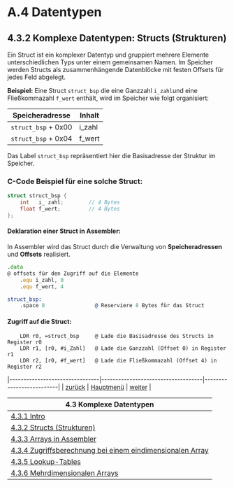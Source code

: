 # A.4 Datentypen 
## 4.3.2 Komplexe Datentypen: Structs (Strukturen)
Ein Struct ist ein komplexer Datentyp und gruppiert mehrere Elemente unterschiedlichen Typs unter einem gemeinsamen Namen. Im Speicher werden Structs als zusammenhängende Datenblöcke mit festen Offsets für jedes Feld abgelegt.

**Beispiel:** Eine Struct `struct_bsp` die eine Ganzzahl `i_zahl`und eine Fließkommazahl `f_wert` enthält, wird im Speicher wie folgt organisiert:

| Speicheradresse      |  Inhalt       |
|----------------------|---------------|
| `struct_bsp` + 0x00  |  i_zahl       |
| `struct_bsp` + 0x04  |  f_wert       |

Das Label `struct_bsp` repräsentiert hier die Basisadresse der Struktur im Speicher.

### C-Code Beispiel für eine solche Struct:
```c
struct struct_bsp {
    int   i_ zahl;        // 4 Bytes
    float f_wert;         // 4 Bytes
};
```

#### Deklaration einer Struct in Assembler:
In Assembler wird das Struct durch die Verwaltung von **Speicheradressen** und **Offsets** realisiert.
```asm
.data
@ offsets für den Zugriff auf die Elemente
    .equ i_zahl, 0
    .equ f_wert, 4        

struct_bsp:
    .space 8                @ Reserviere 8 Bytes für das Struct
```

#### Zugriff auf die Struct:
```
    LDR r0, =struct_bsp     @ Lade die Basisadresse des Structs in Register r0
    LDR r1, [r0, #i_Zahl]   @ Lade die Ganzzahl (Offset 0) in Register r1
    LDR r2, [r0, #f_wert]   @ Lade die Fließkommazahl (Offset 4) in Register r2
```

|--------------------------------|------------------------------------|--------------------------|
|   [zurück](komplexedtypen.md)  |   [Hauptmenü](../ueberblick.md)    |   [weiter](arrays.md)    |


| **4.3 Komplexe Datentypen**                                                   |
|-------------------------------------------------------------------------------|
| [4.3.1 Intro](komplexedtypen.md)                                              |
| [4.3.2 Structs (Strukturen)](structs.md)                                      |
| [4.3.3 Arrays in Assembler](arrays.md)                                        |
| [4.3.4 Zugriffsberechnung bei einem eindimensionalen Array](array1dim.md)     |
| [4.3.5 Lookup-Tables](lookuptable.md)                           				|
| [4.3.6 Mehrdimensionalen Arrays](arraysmultidim.md)                           |